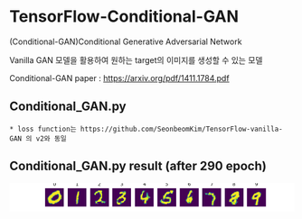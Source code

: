 # TensorFlow-Conditional-GAN

(Conditional-GAN)Conditional Generative Adversarial Network

Vanilla GAN 모델을 활용하여 원하는 target의 이미지를 생성할 수 있는 모델

Conditional-GAN paper : https://arxiv.org/pdf/1411.1784.pdf

## Conditional_GAN.py
    * loss function는 https://github.com/SeonbeomKim/TensorFlow-vanilla-GAN 의 v2와 동일
  
  
  
## Conditional_GAN.py result (after 290 epoch)  
![Conditional_GAN.py](./generate/290.png)
